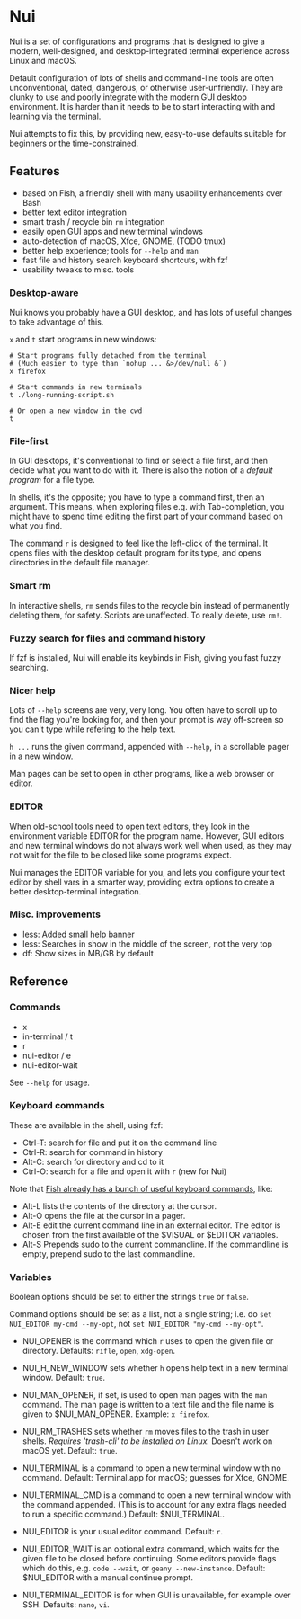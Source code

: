 # Nui

Nui is a set of configurations and programs that is designed to give a modern, well-designed, and desktop-integrated terminal experience across Linux and macOS.

Default configuration of lots of shells and command-line tools are often unconventional, dated, dangerous, or otherwise user-unfriendly. They are clunky to use and poorly integrate with the modern GUI desktop environment. It is harder than it needs to be to start interacting with and learning via the terminal.

Nui attempts to fix this, by providing new, easy-to-use defaults suitable for beginners or the time-constrained.

## Features

* based on Fish, a friendly shell with many usability enhancements over Bash
* better text editor integration
* smart trash / recycle bin `rm` integration
* easily open GUI apps and new terminal windows
* auto-detection of macOS, Xfce, GNOME, (TODO tmux)
* better help experience; tools for `--help` and `man`
* fast file and history search keyboard shortcuts, with fzf
* usability tweaks to misc. tools

### Desktop-aware
Nui knows you probably have a GUI desktop, and has lots of useful changes to take advantage of this.

`x` and `t` start programs in new windows:

    # Start programs fully detached from the terminal
    # (Much easier to type than `nohup ... &>/dev/null &`)
    x firefox

    # Start commands in new terminals
    t ./long-running-script.sh

    # Or open a new window in the cwd
    t

### File-first
In GUI desktops, it's conventional to find or select a file first, and then decide what you want to do with it. There is also the notion of a *default program* for a file type.

In shells, it's the opposite; you have to type a command first, then an argument. This means, when exploring files e.g. with Tab-completion, you might have to spend time editing the first part of your command based on what you find.

The command `r` is designed to feel like the left-click of the terminal. It opens files with the desktop default program for its type, and opens directories in the default file manager.

### Smart rm
In interactive shells, `rm` sends files to the recycle bin instead of permanently deleting them, for safety. Scripts are unaffected. To really delete, use `rm!`.

### Fuzzy search for files and command history
If fzf is installed, Nui will enable its keybinds in Fish, giving you fast fuzzy searching.

### Nicer help
Lots of `--help` screens are very, very long. You often have to scroll up to find the flag you're looking for, and then your prompt is way off-screen so you can't type while refering to the help text.

`h ...` runs the given command, appended with `--help`, in a scrollable pager in a new window.

Man pages can be set to open in other programs, like a web browser or editor.

### EDITOR
When old-school tools need to open text editors, they look in the environment variable EDITOR for the program name. However, GUI editors and new terminal windows do not always work well when used, as they may not wait for the file to be closed like some programs expect.

Nui manages the EDITOR variable for you, and lets you configure your text editor by shell vars in a smarter way, providing extra options to create a better desktop-terminal integration.

### Misc. improvements
* less: Added small help banner
* less: Searches in show in the middle of the screen, not the very top
* df: Show sizes in MB/GB by default

## Reference

### Commands

* x
* in-terminal / t
* r
* nui-editor / e
* nui-editor-wait

See `--help` for usage.

### Keyboard commands

These are available in the shell, using fzf:

* Ctrl-T: search for file and put it on the command line
* Ctrl-R: search for command in history
* Alt-C: search for directory and cd to it
* Ctrl-O: search for a file and open it with `r` (new for Nui)

Note that [Fish already has a bunch of useful keyboard commands](https://fishshell.com/docs/current/interactive.html#shared-bindings), like:

* Alt-L lists the contents of the directory at the cursor.
* Alt-O opens the file at the cursor in a pager.
* Alt-E edit the current command line in an external editor. The editor is chosen from the first available of the $VISUAL or $EDITOR variables.
* Alt-S Prepends sudo to the current commandline. If the commandline is empty, prepend sudo to the last commandline.

### Variables

Boolean options should be set to either the strings `true` or `false`.

Command options should be set as a list, not a single string; i.e. do `set NUI_EDITOR my-cmd --my-opt`, not `set NUI_EDITOR "my-cmd --my-opt"`.

* NUI_OPENER is the command which `r` uses to open the given file or directory. Defaults: `rifle`, `open`, `xdg-open`.

* NUI_H_NEW_WINDOW sets whether `h` opens help text in a new terminal window. Default: `true`.

* NUI_MAN_OPENER, if set, is used to open man pages with the `man` command. The man page is written to a text file and the file name is given to $NUI_MAN_OPENER. Example: `x firefox`.

* NUI_RM_TRASHES sets whether `rm` moves files to the trash in user shells. *Requires 'trash-cli' to be installed on Linux.* Doesn't work on macOS yet. Default: `true`.

* NUI_TERMINAL is a command to open a new terminal window with no command. Default: Terminal.app for macOS; guesses for Xfce, GNOME.

* NUI_TERMINAL_CMD is a command to open a new terminal window with the command appended. (This is to account for any extra flags needed to run a specific command.) Default: $NUI_TERMINAL.

* NUI_EDITOR is your usual editor command. Default: `r`.

* NUI_EDITOR_WAIT is an optional extra command, which waits for the given file to be closed before continuing. Some editors provide flags which do this, e.g. `code --wait`, or `geany --new-instance`. Default: $NUI_EDITOR with a manual continue prompt.

* NUI_TERMINAL_EDITOR is for when GUI is unavailable, for example over SSH. Defaults: `nano`, `vi`.

